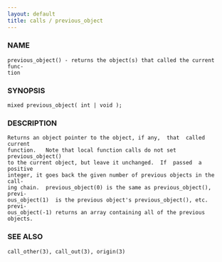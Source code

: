 ```yaml
---
layout: default
title: calls / previous_object
---
```


### NAME

    previous_object() - returns the object(s) that called the current func‐
    tion

### SYNOPSIS

    mixed previous_object( int | void );

### DESCRIPTION

    Returns an object pointer to the object, if any,  that  called  current
    function.   Note that local function calls do not set previous_object()
    to the current object, but leave it unchanged.  If  passed  a  positive
    integer, it goes back the given number of previous objects in the call‐
    ing chain.  previous_object(0) is the same as previous_object(), previ‐
    ous_object(1)  is the previous object's previous_object(), etc.  previ‐
    ous_object(-1) returns an array containing all of the previous objects.

### SEE ALSO

    call_other(3), call_out(3), origin(3)

